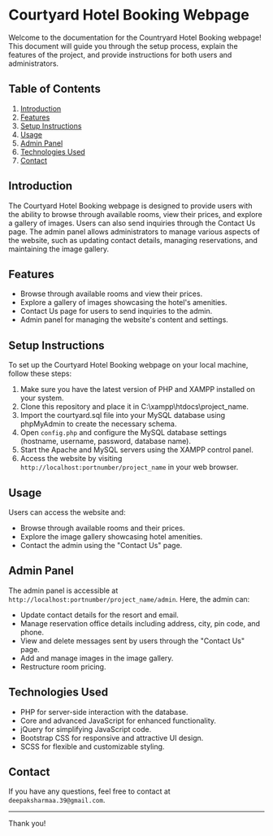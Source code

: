 # Courtyard Hotel Booking Webpage

Welcome to the documentation for the Countryard Hotel Booking webpage! This document will guide you through the setup process, explain the features of the project, and provide instructions for both users and administrators.

## Table of Contents

1. [Introduction](#introduction)
2. [Features](#features)
3. [Setup Instructions](#setup-instructions)
4. [Usage](#usage)
5. [Admin Panel](#admin-panel)
6. [Technologies Used](#technologies-used)
7. [Contact](#contact)

## Introduction

The Courtyard Hotel Booking webpage is designed to provide users with the ability to browse through available rooms, view their prices, and explore a gallery of images. Users can also send inquiries through the Contact Us page. The admin panel allows administrators to manage various aspects of the website, such as updating contact details, managing reservations, and maintaining the image gallery.

## Features

- Browse through available rooms and view their prices.
- Explore a gallery of images showcasing the hotel's amenities.
- Contact Us page for users to send inquiries to the admin.
- Admin panel for managing the website's content and settings.

## Setup Instructions

To set up the Courtyard Hotel Booking webpage on your local machine, follow these steps:

1. Make sure you have the latest version of PHP and XAMPP installed on your system.
2. Clone this repository and place it in C:\xampp\htdocs\project_name.
3. Import the courtyard.sql file into your MySQL database using phpMyAdmin to create the necessary schema.
4. Open `config.php` and configure the MySQL database settings (hostname, username, password, database name).
5. Start the Apache and MySQL servers using the XAMPP control panel.
6. Access the website by visiting `http://localhost:portnumber/project_name` in your web browser.


## Usage

Users can access the website and:
- Browse through available rooms and their prices.
- Explore the image gallery showcasing hotel amenities.
- Contact the admin using the "Contact Us" page.

## Admin Panel

The admin panel is accessible at `http://localhost:portnumber/project_name/admin`. Here, the admin can:
- Update contact details for the resort and email.
- Manage reservation office details including address, city, pin code, and phone.
- View and delete messages sent by users through the "Contact Us" page.
- Add and manage images in the image gallery.
- Restructure room pricing.

## Technologies Used

- PHP for server-side interaction with the database.
- Core and advanced JavaScript for enhanced functionality.
- jQuery for simplifying JavaScript code.
- Bootstrap CSS for responsive and attractive UI design.
- SCSS for flexible and customizable styling.

## Contact

If you have any questions, feel free to contact at `deepaksharmaa.39@gmail.com`.

---

Thank you!

